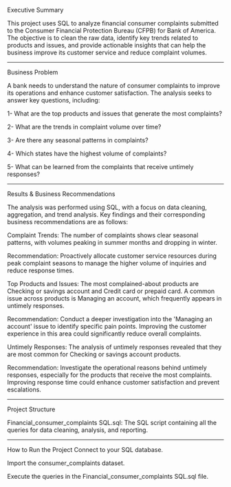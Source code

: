Executive Summary

This project uses SQL to analyze financial consumer complaints submitted to the Consumer Financial Protection Bureau (CFPB) for Bank of America. The objective is to clean the raw data, identify key trends related to products and issues, and provide actionable insights that can help the business improve its customer service and reduce complaint volumes.
________________________________________

Business Problem

A bank needs to understand the nature of consumer complaints to improve its operations and enhance customer satisfaction. The analysis seeks to answer key questions, including:

1- What are the top products and issues that generate the most complaints?

2- What are the trends in complaint volume over time?

3- Are there any seasonal patterns in complaints?

4- Which states have the highest volume of complaints?

5- What can be learned from the complaints that receive untimely responses?
________________________________________

Results & Business Recommendations

The analysis was performed using SQL, with a focus on data cleaning, aggregation, and trend analysis. Key findings and their corresponding business recommendations are as follows:

Complaint Trends: The number of complaints shows clear seasonal patterns, with volumes peaking in summer months and dropping in winter.

Recommendation: Proactively allocate customer service resources during peak complaint seasons to manage the higher volume of inquiries and reduce response times.

Top Products and Issues: The most complained-about products are Checking or savings account and Credit card or prepaid card. A common issue across products is Managing an account, which frequently appears in untimely responses.

Recommendation: Conduct a deeper investigation into the 'Managing an account' issue to identify specific pain points. Improving the customer experience in this area could significantly reduce overall complaints.

Untimely Responses: The analysis of untimely responses revealed that they are most common for Checking or savings account products.

Recommendation: Investigate the operational reasons behind untimely responses, especially for the products that receive the most complaints. Improving response time could enhance customer satisfaction and prevent escalations.
________________________________________

Project Structure

Financial_consumer_complaints SQL.sql: The SQL script containing all the queries for data cleaning, analysis, and reporting.
________________________________________

How to Run the Project
Connect to your SQL database.

Import the consumer_complaints dataset.

Execute the queries in the Financial_consumer_complaints SQL.sql file.
